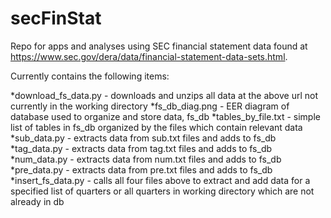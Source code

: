 # secFinStat
Repo for apps and analyses using SEC financial statement data found at 
https://www.sec.gov/dera/data/financial-statement-data-sets.html.

Currently contains the following items: 

*download_fs_data.py - downloads and unzips all data at the above url not currently in the working directory
*fs_db_diag.png - EER diagram of database used to organize and store data, fs_db
*tables_by_file.txt - simple list of tables in fs_db organized by the files which contain relevant data
*sub_data.py - extracts data from sub.txt files and adds to fs_db
*tag_data.py - extracts data from tag.txt files and adds to fs_db
*num_data.py - extracts data from num.txt files and adds to fs_db
*pre_data.py - extracts data from pre.txt files and adds to fs_db
*insert_fs_data.py - calls all four files above to extract and add data for a specified list of quarters or all quarters 
in working directory which are not already in db
